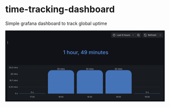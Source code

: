 # time-tracking-dashboard

Simple grafana dashboard to track global uptime

![Preview](/preview.png)